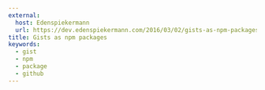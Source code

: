 ```yaml
---
external:
  host: Edenspiekermann
  url: https://dev.edenspiekermann.com/2016/03/02/gists-as-npm-packages/
title: Gists as npm packages
keywords:
  - gist
  - npm
  - package
  - github
---
```

